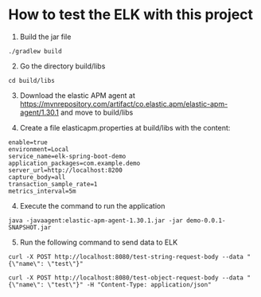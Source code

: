 # How to test the ELK with this project

1. Build the jar file

`./gradlew build`

2. Go the directory build/libs

`cd build/libs`

3. Download the elastic APM agent at https://mvnrepository.com/artifact/co.elastic.apm/elastic-apm-agent/1.30.1 and move to build/libs

4. Create a file elasticapm.properties at build/libs with the content:
```
enable=true
environment=Local
service_name=elk-spring-boot-demo
application_packages=com.example.demo
server_url=http://localhost:8200
capture_body=all
transaction_sample_rate=1
metrics_interval=5m
```

4. Execute the command to run the application

`java -javaagent:elastic-apm-agent-1.30.1.jar -jar demo-0.0.1-SNAPSHOT.jar`

5. Run the following command to send data to ELK

`curl -X POST http://localhost:8080/test-string-request-body --data "{\"name\": \"test\"}"`

`curl -X POST http://localhost:8080/test-object-request-body --data "{\"name\": \"test\"}" -H "Content-Type: application/json"`